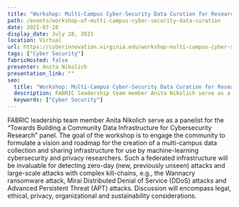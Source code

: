 ```yaml
---
title: "Workshop: Multi-Campus Cyber-Security Data Curation for Research and Education"
path: /events/workshop-of-multi-campus-cyber-security-data-curation
date: 2021-07-28
display_date: July 28, 2021
location: Virtual
url: https://cyberinnovation.virginia.edu/workshop-multi-campus-cyber-security-data-curation-research-and-education
tags: ["Cyber Security"]
fabricHosted: false
presenter: Anita Nikolich
presentation_link: ""
seo:
  title: "Workshop: Multi-Campus Cyber-Security Data Curation for Research and Education"
  description: FABRIC leadership team member Anita Nikolich serve as a panelist for the “Towards Building a Community Data Infrastructure for Cybersecurity Research” panel. The goal of the workshop is to engage the community to formulate a vision and roadmap for the creation of a multi-campus data collection and sharing infrastructure for use by machine-learning cybersecurity and privacy researchers. Such a federated infrastructure will be invaluable for detecting zero-day (new, previously unseen) attacks and large-scale attacks with complex kill-chains, e.g., the Wannacry ransomware attack, Mirai Distributed Denial of Service (DDoS) attacks and Advanced Persistent Threat (APT) attacks. Discussion will encompass legal, ethical, privacy, organizational and sustainability considerations.
  keywords: ["Cyber Security"]
---
```


FABRIC leadership team member Anita Nikolich serve as a panelist for the “Towards Building a Community Data Infrastructure for Cybersecurity Research” panel. The goal of the workshop is to engage the community to formulate a vision and roadmap for the creation of a multi-campus data collection and sharing infrastructure for use by machine-learning cybersecurity and privacy researchers. Such a federated infrastructure will be invaluable for detecting zero-day (new, previously unseen) attacks and large-scale attacks with complex kill-chains, e.g., the Wannacry ransomware attack, Mirai Distributed Denial of Service (DDoS) attacks and Advanced Persistent Threat (APT) attacks. Discussion will encompass legal, ethical, privacy, organizational and sustainability considerations.

